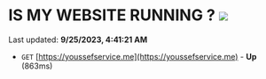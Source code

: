 # IS MY WEBSITE RUNNING ? [![](https://img.shields.io/static/v1?label=Sponsor&message=%E2%9D%A4&logo=GitHub&color=%23fe8e86)](https://github.com/sponsors/<username>)

Last updated: **9/25/2023, 4:41:21 AM**

- `GET` [https://youssefservice.me](https://youssefservice.me) - **Up** (863ms)
